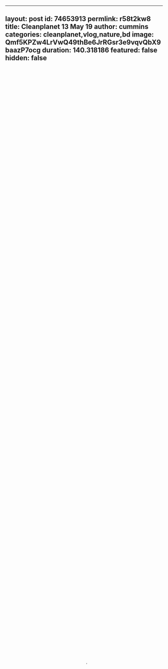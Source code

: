 
---
layout: post
id: 74653913
permlink: r58t2kw8
title:  Cleanplanet 13 May 19
author: cummins
categories: cleanplanet,vlog,nature,bd
image: Qmf5KPZw4LrVwQ49thBe6JrRGsr3e9vqvQbX9baazP7ocg
duration: 140.318186
featured: false
hidden: false
---
    
<video poster="https://snap1.d.tube/ipfs/Qmf5KPZw4LrVwQ49thBe6JrRGsr3e9vqvQbX9baazP7ocg" autoplay="" id="player_html5_api" class="vjs-tech" style="width: 100%; height: 100%;" tabindex="-1" src="https://video.dtube.top/ipfs/QmR2NQrww5RwXRwwhTRPtUjkYkSwz9AkDFZvJVsb3XmDEQ"></video>

Hello friends
Hope all are well and have a great time with the great platform of Dtube and Steem blockchain.am salman. Losts of junk around us,the motivation behind why we've a physical, mental solid disrupt.so this refuse isn't physical, emotional,it's very issue of our traffic.if we can make these clear,then our day by day lives will be lovely, most joyful. Indeed, even these are extremely unsafe to the earth around us.so,if we need to see this world lovely, obviously we need to toss all these rubbish together and everybody should put green vegelation in more.if jonny advantage we all.

Today My 27th cleanplanet video in dtube.

Thank you
@salman33